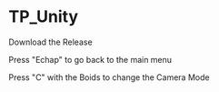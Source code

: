 # TP_Unity

Download the Release

Press "Echap" to go back to the main menu

Press "C" with the Boids to change the Camera Mode
